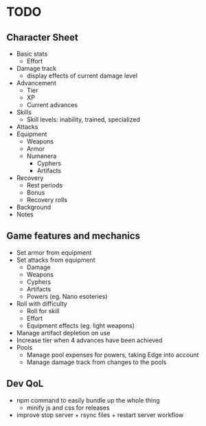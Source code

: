 # TODO

## Character Sheet

* Basic stats
    * Effort
* Damage track
  * display effects of current damage level
* Advancement
  * Tier
  * XP
  * Current advances
* Skills
  * Skill levels: inability, trained, specialized
* Attacks
* Equipment
  * Weapons
  * Armor
  * Numenera
    * Cyphers
    * Artifacts
* Recovery
  * Rest periods
  * Bonus
  * Recovery rolls
* Background
* Notes

## Game features and mechanics

* Set armor from equipment
* Set attacks from equipment
  * Damage
  * Weapons
  * Cyphers
  * Artifacts
  * Powers (eg. Nano esoteries)
* Roll with difficulty
  * Roll for skill
  * Effort
  * Equipment effects (eg. light weapons)
* Manage artifact depletion on use
* Increase tier when 4 advances have been achieved
* Pools
  * Manage pool expenses for powers, taking Edge into account
  * Manage damage track from changes to the pools

## Dev QoL

* npm command to easily bundle up the whole thing
  * minify js and css for releases
* improve stop server + rsync files + restart server workflow
